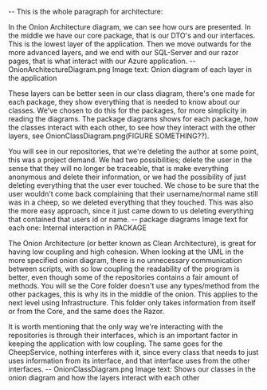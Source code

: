 -- This is the whole paragraph for architecture:


In the Onion Architecture diagram, we can see how ours are presented. In the middle we have our core package, that is our DTO's and our interfaces. This is the lowest layer of the application. Then we move outwards for the more advanced layers, and we end with our SQL-Server and our razor pages, that is what interact with our Azure application. 
--OnionArchitectureDiagram.png      Image text: Onion diagram of each layer in the application

These layers can be better seen in our class diagram, there's one made for each package, they show everything that is needed to know about our classes. We've chosen to do this for the packages, for more simplicity in reading the diagrams. The package diagrams shows for each package, how the classes interact with each other, to see how they interact with the other layers, see OnionClassDiagram.png(FIGURE SOMETHING??).

You will see in our repositories, that we're deleting the author at some point, this was a project demand. We had two possibilities; delete the user in the sense that they will no longer be traceable, that is make everything anonymous and delete their information, or we had the possibility of just deleting everything that the user ever touched. We chose to be sure that the user wouldn't come back complaining that their username/normal name still was in a cheep, so we deleted everything that they touched. This was also the more easy approach, since it just came down to us deleting everything that contained that users id or name. 
-- package diagrams      Image text for each one: Internal interaction in PACKAGE

The Onion Architecture (or better known as Clean Architecture), is great for having low coupling and high cohesion. When looking at the UML in the more specified onion diagram, there is no unnecessary communication between scripts, with so low coupling the readability of the program is better, even though some of the repositories contains a fair amount of methods. You will se the Core folder doesn't use any types/method from the other packages, this is why its in the middle of the onion. This applies to the next level using Infrastructure. This folder only takes information from itself or from the Core, and the same does the Razor.

It is worth mentioning that the only way we're interacting with the repositories is through their interfaces, which is an important factor in keeping the application with low coupling. The same goes for the CheepService, nothing interferes with it, since every class that needs to just uses information from its interface, and that interface uses from the other interfaces. 
-- OnionClassDiagram.png    Image text: Shows our classes in the onion diagram and how the layers interact with each other
